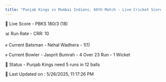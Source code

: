 ```yaml
---
title: "Punjab Kings vs Mumbai Indians, 69th Match - Live Cricket Score"
---
```


🔴 Live Score - PBKS 180/3 (18)  

📊 Run Rate - CRR: 10  

✊ Current Batsman - Nehal Wadhera - 1(1)  

✊ Current Bowler - Jasprit Bumrah - 4 Over 23 Run - 1 Wicket  

📑 Status - Punjab Kings need 5 runs in 12 balls

📝 Last Updated on : 5/26/2025, 11:17:26 PM  

